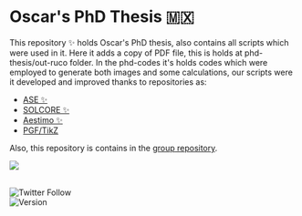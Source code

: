 # Oscar's PhD Thesis :mexico: 
This repository ✨ holds Oscar's PhD thesis, also contains all scripts which were used in it. Here it adds a copy of PDF file, this is holds at phd-thesis/out-ruco folder.  In the phd-codes it's holds codes which were employed to generate both images and some calculations, our scripts were it developed and improved thanks to repositories as: 
* [ASE ✨](https://gitlab.com/ase/ase.git) 
* [SOLCORE ✨](https://github.com/qpv-research-group/solcore5.git)
* [Aestimo ✨](https://github.com/aestimosolver/aestimo.git) 
* [PGF/TikZ](https://github.com/pgf-tikz/pgf.git)

Also, this repository is contains in the [group repository](https://github.com/lflm-spectra-labs-iico).



<a href="https://github.com/anuraghazra/github-readme-stats">
    <img align="center" src="https://github-readme-stats.vercel.app/api/wakatime?username=ruco13&theme=radical"/>
</a>
<br>
<br>

![Twitter Follow](https://img.shields.io/twitter/follow/ruco0713?color=blue&logo=twitter&style=for-the-badge)<br>
![Version](https://img.shields.io/github/v/tag/ruco13/phd-project?color=red&label=Thesis%20version&logo=github&style=for-the-badge)

